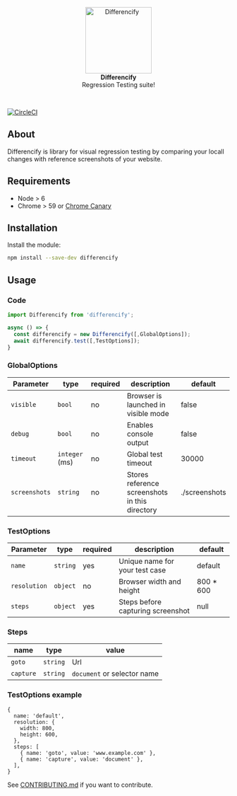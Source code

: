 <p align="center"><img alt="Differencify" src="http://i.imgur.com/D0Eapjx.png" width="150">
<br>
<strong>Differencify</strong>
<br>
Regression Testing suite!
</p>
<br>

[![CircleCI](https://circleci.com/gh/NimaSoroush/differencify.svg?style=svg)](https://circleci.com/gh/NimaSoroush/differencify)

## About

Differencify is library for visual regression testing by comparing your locall changes with reference screenshots of your website.

## Requirements
- Node > 6
- Chrome > 59 or [Chrome Canary](https://confluence.skyscannertools.net/display/DW/Shared+Cache+Client)

## Installation
Install the module:
```bash
npm install --save-dev differencify
```
## Usage
### Code
```js
import Differencify from 'differencify';

async () => {
  const differencify = new Differencify([,GlobalOptions]);
  await differencify.test([,TestOptions]);
}
```

### GlobalOptions

|Parameter|type|required|description|default|
|---------|----|--------|-----------|-------|
|`visible`|`bool`|no|Browser is launched in visible mode|false|
|`debug`|`bool`|no|Enables console output|false|
|`timeout`|`integer` (ms)|no|Global test timeout|30000|
|`screenshots`|`string`|no|Stores reference screenshots in this directory|./screenshots|

### TestOptions

|Parameter|type|required|description|default|
|---------|----|--------|-----------|-------|
|`name`|`string`|yes|Unique name for your test case|default|
|`resolution`|`object`|no|Browser width and height|800 * 600|
|`steps`|`object`|yes|Steps before capturing screenshot|null|

### Steps

|name|type|value|
|----|----|-----|
|`goto`|`string`|Url|
|`capture`|`string`|`document` or selector name|

### TestOptions example

```
{
  name: 'default',
  resolution: {
    width: 800,
    height: 600,
  },
  steps: [
    { name: 'goto', value: 'www.example.com' },
    { name: 'capture', value: 'document' },
  ],
}
```

See [CONTRIBUTING.md](CONTRIBUTING.md) if you want to contribute.
